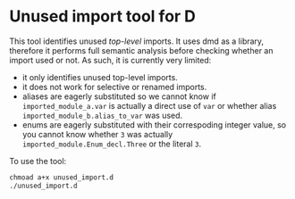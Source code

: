 # Unused import tool for D

This tool identifies unused *top-level* imports.
It uses dmd as a library, therefore it performs full semantic analysis before checking whether an import used or not.
As such, it is currently very limited:

- it only identifies unused top-level imports.
- it does not work for selective or renamed imports.
- aliases are eagerly substituted so we cannot know if `imported_module_a.var` is actually a direct use of `var` or whether alias `imported_module_b.alias_to_var` was used.
- enums are eagerly substituted with their correspoding integer value, so you cannot know whether `3` was actually `imported_module.Enum_decl.Three` or the literal `3`.

To use the tool:

```sh
chmoad a+x unused_import.d
./unused_import.d
```
